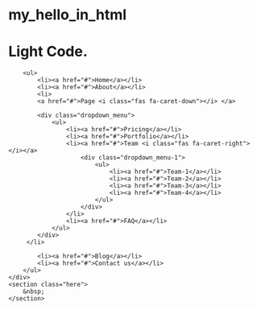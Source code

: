 # my_hello_in_html
<!DOCTYPE html>
<html lang="en">
<head>
    <meta charset="UTF-8">
    <meta http-equiv="X-UA-Compatible" content="IE=edge">
    <meta name="viewport" content="width=device-width, initial-scale=1.0">
    <title>Document</title>
    <link rel="stylesheet" href="https://cdnjs.cloudflare.com/ajax/libs/font-awesome/6.4.0/css/all.min.css" integrity="sha512-iecdLmaskl7CVkqkXNQ/ZH/XLlvWZOJyj7Yy7tcenmpD1ypASozpmT/E0iPtmFIB46ZmdtAc9eNBvH0H/ZpiBw==" crossorigin="anonymous" referrerpolicy="no-referrer" />
    <link rel="stylesheet" href="navbar-website.css">
</head>
<body>
    <div class="manu_bar">
        <h1 class="logo">Light <span>Code.</span></h1>

        <ul>
            <li><a href="#">Home</a></li>
            <li><a href="#">About</a></li>
            <li>
            <a href="#">Page <i class="fas fa-caret-down"></i> </a>

            <div class="dropdown_menu">
                <ul>
                    <li><a href="#">Pricing</a></li>
                    <li><a href="#">Portfolio</a></li>
                    <li><a href="#">Team <i class="fas fa-caret-right"></i></a>
                        <div class="dropdown_menu-1">
                            <ul>
                                <li><a href="#">Team-1</a></li>
                                <li><a href="#">Team-2</a></li>
                                <li><a href="#">Team-3</a></li>
                                <li><a href="#">Team-4</a></li>
                            </ul>
                        </div>
                    </li>
                    <li><a href="#">FAQ</a></li>
                </ul>
            </div>
         </li>

            <li><a href="#">Blog</a></li>
            <li><a href="#">Contact us</a></li>
        </ul>
    </div>
    <section class="here">
        &nbsp;
    </section>
</body>
</html>
